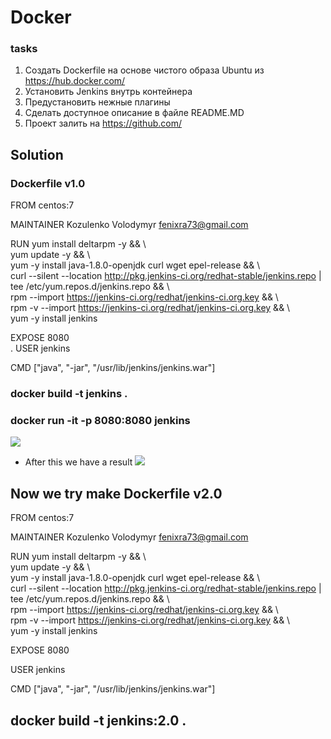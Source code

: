 # Docker
### tasks
1.	Создать Dockerfile на основе чистого образа Ubuntu из https://hub.docker.com/
2.	Установить Jenkins внутрь контейнера
3.	Предустановить нежные плагины
4.	Сделать доступное описание в файле README.MD
5.	Проект залить на https://github.com/


## Solution
### Dockerfile v1.0
FROM centos:7     

MAINTAINER Kozulenko Volodymyr <fenixra73@gmail.com>     

RUN yum install deltarpm -y && \     
    yum update -y && \    
    yum -y install java-1.8.0-openjdk curl  wget epel-release && \      
    curl --silent --location http://pkg.jenkins-ci.org/redhat-stable/jenkins.repo |  tee /etc/yum.repos.d/jenkins.repo && \      
    rpm --import https://jenkins-ci.org/redhat/jenkins-ci.org.key && \     
    rpm -v --import https://jenkins-ci.org/redhat/jenkins-ci.org.key && \     
    yum -y install jenkins     


EXPOSE 8080     
.
USER jenkins    

CMD ["java", "-jar", "/usr/lib/jenkins/jenkins.war"]     

### docker build -t jenkins .


### docker run -it  -p 8080:8080 jenkins
![](https://github.com/fenixra73/Dnipro_DevOps_int_2020/raw/master/task2-docker/screenshot/pic0.png  )

* After this we have a result
![](https://github.com/fenixra73/Dnipro_DevOps_int_2020/raw/master/task2-docker/screenshot/pic1.png  )


## Now we try make Dockerfile v2.0
FROM centos:7     

MAINTAINER Kozulenko Volodymyr <fenixra73@gmail.com>     

RUN yum install deltarpm -y && \     
    yum update -y && \    
    yum -y install java-1.8.0-openjdk curl  wget epel-release && \      
    curl --silent --location http://pkg.jenkins-ci.org/redhat-stable/jenkins.repo |  tee /etc/yum.repos.d/jenkins.repo && \      
    rpm --import https://jenkins-ci.org/redhat/jenkins-ci.org.key && \     
    rpm -v --import https://jenkins-ci.org/redhat/jenkins-ci.org.key && \     
    yum -y install jenkins     


EXPOSE 8080     

USER jenkins    

CMD ["java", "-jar", "/usr/lib/jenkins/jenkins.war"]  




## docker build -t jenkins:2.0 .
